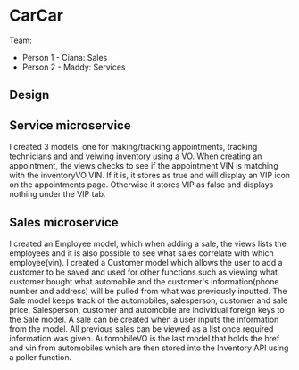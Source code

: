 # CarCar

Team:

* Person 1 - Ciana: Sales
* Person 2 - Maddy: Services

## Design

## Service microservice

I created 3 models, one for making/tracking appointments, tracking technicians and and veiwing inventory using a VO. When creating an appointment, the views checks to see if the appointment VIN is matching with the inventoryVO VIN. If it is, it stores as true and will display an VIP icon on the appointments page. Otherwise it stores VIP as false and displays nothing under the VIP tab.

## Sales microservice


I created an Employee model, which when adding a sale, the views lists the employees and it is also possible to see what sales correlate with which employee(vin). I created a Customer model which allows the user to add a customer to be saved and used for other functions such as viewing what customer bought what automobile and the customer's information(phone number and address) will be pulled from what was previously inputted. The Sale model keeps track of the automobiles, salesperson, customer and sale price. Salesperson, customer and automobile are individual foreign keys to the Sale model.  A sale can be created when a user inputs the information from the model. All previous sales can be viewed as a list once required information was given.
AutomobileVO is the last model that holds the href and vin from automobiles which are then stored into the Inventory API using a poller function.
